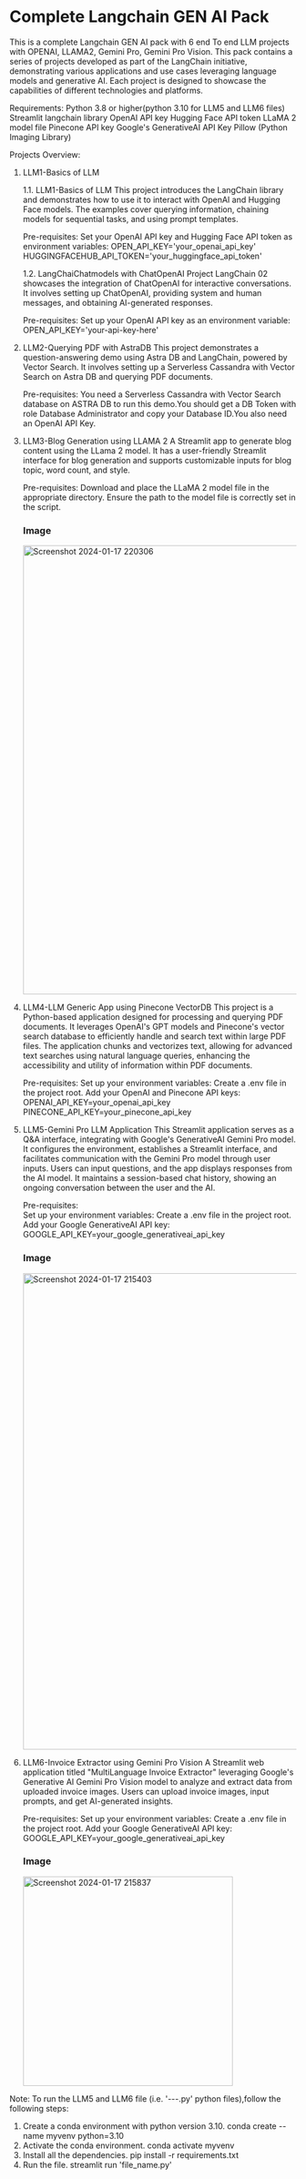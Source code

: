 # Complete Langchain GEN AI Pack
This is a complete Langchain GEN AI pack with 6 end To end LLM projects with OPENAI, LLAMA2, Gemini Pro, Gemini Pro Vision.
This pack contains a series of projects developed as part of the LangChain initiative, demonstrating various applications and use cases leveraging language models and generative AI. Each project is designed to showcase the capabilities of different technologies and platforms.                        
        
Requirements:
Python 3.8 or higher(python 3.10 for LLM5 and LLM6 files)
Streamlit
langchain library
OpenAI API key
Hugging Face API token
LLaMA 2 model file
Pinecone API key
Google's GenerativeAI API Key
Pillow (Python Imaging Library)


Projects Overview:

1. LLM1-Basics of LLM

    1.1. LLM1-Basics of LLM 
This project introduces the LangChain library and demonstrates how to use it to interact with OpenAI and Hugging Face models. The examples cover querying information, chaining models for sequential tasks, and using prompt templates.
     
      Pre-requisites:
      Set your OpenAI API key and Hugging Face API token as environment variables:
      OPEN_API_KEY='your_openai_api_key'
      HUGGINGFACEHUB_API_TOKEN='your_huggingface_api_token'

   1.2. LangChaiChatmodels with ChatOpenAI
Project LangChain 02 showcases the integration of ChatOpenAI for interactive conversations. It involves setting up ChatOpenAI, providing system and human messages, and obtaining AI-generated responses.
   
      Pre-requisites: 
      Set up your OpenAI API key as an environment variable:
      OPEN_API_KEY='your-api-key-here'     

2. LLM2-Querying PDF with AstraDB
This project demonstrates a question-answering demo using Astra DB and LangChain, powered by Vector Search. It involves setting up a Serverless Cassandra with Vector Search on Astra DB and querying PDF documents.
      
      Pre-requisites: 
      You need a Serverless Cassandra with Vector Search database on ASTRA DB to run this demo.You should get a DB Token with role Database Administrator 
      and copy your Database ID.You also need an OpenAI API Key.  

3. LLM3-Blog Generation using LLAMA 2
A Streamlit app to generate blog content using the LLama 2 model. It has a user-friendly Streamlit interface for blog generation and supports customizable inputs for blog topic, word count, and style.
   
      Pre-requisites: 
      Download and place the LLaMA 2 model file in the appropriate directory. Ensure the path to the model file is correctly set in the script.

   ### Image
   <img width="789" alt="Screenshot 2024-01-17 220306" src="https://github.com/VarsaGupta/Complete-Langchain-Series/assets/125072517/51a30008-ef9f-414c-965d-d676eeddeaf0"> 
  

4. LLM4-LLM Generic App using Pinecone VectorDB
This project is a Python-based application designed for processing and querying PDF documents. It leverages OpenAI's GPT models and Pinecone's vector search database to efficiently handle and search text within large PDF files. The application chunks and vectorizes text, allowing for advanced text searches using natural language queries, enhancing the accessibility and utility of information within PDF documents.

      Pre-requisites: 
      Set up your environment variables:
      Create a .env file in the project root. 
      Add your OpenAI and Pinecone API keys:
      OPENAI_API_KEY=your_openai_api_key
      PINECONE_API_KEY=your_pinecone_api_key
     

5. LLM5-Gemini Pro LLM Application
This Streamlit application serves as a Q&A interface, integrating with Google's GenerativeAI Gemini Pro model. It configures the environment, establishes a Streamlit interface, and facilitates communication with the Gemini Pro model through user inputs. Users can input questions, and the app displays responses from the AI model. It maintains a session-based chat history, showing an ongoing conversation between the user and the AI.

      Pre-requisites:     
      Set up your environment variables:
      Create a .env file in the project root.
      Add your Google GenerativeAI API key:
      GOOGLE_API_KEY=your_google_generativeai_api_key

   ### Image
   <img width="837" alt="Screenshot 2024-01-17 215403" src="https://github.com/VarsaGupta/Complete-Langchain-Series/assets/125072517/d2d08d3f-6a6d-423c-8ec9-4325643c37d6">


7. LLM6-Invoice Extractor using Gemini Pro Vision
A Streamlit web application titled "MultiLanguage Invoice Extractor" leveraging Google's Generative AI Gemini Pro Vision model to analyze and extract data from uploaded invoice images. Users can upload invoice images, input prompts, and get AI-generated insights.
   
      Pre-requisites: 
      Set up your environment variables:
      Create a .env file in the project root.
      Add your Google GenerativeAI API key:
      GOOGLE_API_KEY=your_google_generativeai_api_key

   ### Image
   <img width="368" alt="Screenshot 2024-01-17 215837" src="https://github.com/VarsaGupta/Complete-Langchain-Series/assets/125072517/993b3911-5b03-4625-851d-877271f58acf">
 
   
Note:
To run the LLM5 and LLM6 file (i.e. '---.py' python files),follow the following steps:
1. Create a conda environment with python version 3.10.
   conda create --name myvenv python=3.10 
2. Activate the conda environment.
   conda activate myvenv
3. Install all the dependencies.
   pip install -r requirements.txt
4. Run the file.
   streamlit run 'file_name.py' 

    





